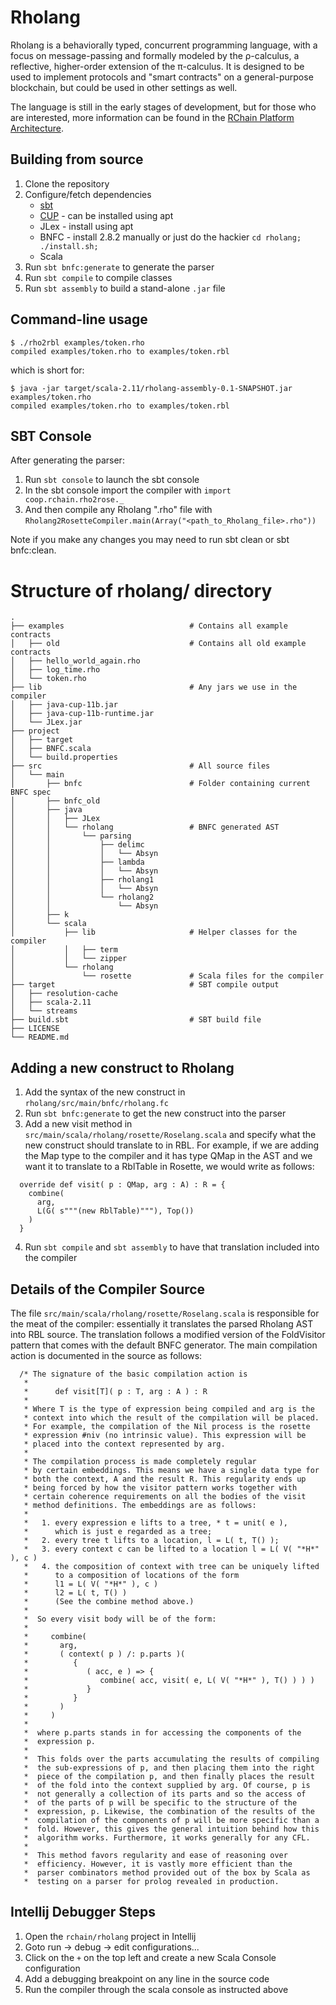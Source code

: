 # Rholang

Rholang is a behaviorally typed, concurrent programming language, with a focus on message-passing and formally modeled by the ρ-calculus, a reflective, higher-order extension of the π-calculus. It is designed to be used to implement protocols and "smart contracts" on a general-purpose blockchain, but could be used in other settings as well.

The language is still in the early stages of development, but for those who are interested, more information can be found in the [RChain Platform Architecture](http://rchain-architecture.readthedocs.io/en/latest/).

## Building from source

1. Clone the repository
2. Configure/fetch dependencies
    * [sbt](http://www.scala-sbt.org/0.13/docs/Installing-sbt-on-Linux.html)
    * [CUP](http://www2.cs.tum.edu/projects/cup/install.php) - can be installed using apt
    * JLex - install using apt
    * BNFC - install 2.8.2 manually or just do the hackier `cd rholang; ./install.sh;`
    * Scala
4. Run `sbt bnfc:generate` to generate the parser
5. Run `sbt compile` to compile classes
6. Run `sbt assembly` to build a stand-alone `.jar` file

## Command-line usage

```
$ ./rho2rbl examples/token.rho
compiled examples/token.rho to examples/token.rbl
```
which is short for:
```
$ java -jar target/scala-2.11/rholang-assembly-0.1-SNAPSHOT.jar examples/token.rho 
compiled examples/token.rho to examples/token.rbl
```

## SBT Console
After generating the parser:
1. Run `sbt console` to launch the sbt console
2. In the sbt console import the compiler with `import coop.rchain.rho2rose._`
3. And then compile any Rholang ".rho" file with `Rholang2RosetteCompiler.main(Array("<path_to_Rholang_file>.rho"))`

Note if you make any changes you may need to run sbt clean or sbt bnfc:clean.

# Structure of rholang/ directory
```
.
├── examples                            # Contains all example contracts
│   ├── old                             # Contains all old example contracts
│   ├── hello_world_again.rho
│   ├── log_time.rho
│   └── token.rho
├── lib                                 # Any jars we use in the compiler
│   ├── java-cup-11b.jar
│   ├── java-cup-11b-runtime.jar
│   └── JLex.jar
├── project                             
│   ├── target
│   ├── BNFC.scala
│   └── build.properties
├── src                                 # All source files
│   └── main
│       ├── bnfc                        # Folder containing current BNFC spec
│       ├── bnfc_old
│       ├── java
│       │   ├── JLex
│       │   └── rholang                 # BNFC generated AST
│       │       └── parsing
│       │           ├── delimc
│       │           │   └── Absyn
│       │           ├── lambda
│       │           │   └── Absyn
│       │           ├── rholang1
│       │           │   └── Absyn
│       │           └── rholang2
│       │               └── Absyn
│       ├── k
│       └── scala
│           ├── lib                     # Helper classes for the compiler
│           │   ├── term
│           │   └── zipper
│           └── rholang
│               └── rosette             # Scala files for the compiler
├── target                              # SBT compile output
│   ├── resolution-cache
│   ├── scala-2.11
│   └── streams
├── build.sbt                           # SBT build file
├── LICENSE
└── README.md
```

## Adding a new construct to Rholang
1. Add the syntax of the new construct in `rholang/src/main/bnfc/rholang.fc`
2. Run `sbt bnfc:generate` to get the new construct into the parser
3. Add a new visit method in `src/main/scala/rholang/rosette/Roselang.scala` and specify what the new construct should translate to in RBL. For example, if we are adding the Map type to the compiler and it has type QMap in the AST and we want it to translate to a RblTable in Rosette, we would write as follows:
```
  override def visit( p : QMap, arg : A) : R = {
    combine(
      arg,
      L(G( s"""(new RblTable)"""), Top())
    )
  }
```
4. Run `sbt compile` and `sbt assembly` to have that translation included into the compiler

## Details of the Compiler Source
The file `src/main/scala/rholang/rosette/Roselang.scala` is responsible for the meat of the compiler: essentially it translates the parsed Rholang AST into RBL source. The translation follows a modified version of the FoldVisitor pattern that comes with the default BNFC generator. The main compilation action is documented in the source as follows:
```
  /* The signature of the basic compilation action is 
   * 
   *      def visit[T]( p : T, arg : A ) : R
   * 
   * Where T is the type of expression being compiled and arg is the
   * context into which the result of the compilation will be placed.
   * For example, the compilation of the Nil process is the rosette
   * expression #niv (no intrinsic value). This expression will be
   * placed into the context represented by arg.
   * 
   * The compilation process is made completely regular
   * by certain embeddings. This means we have a single data type for
   * both the context, A and the result R. This regularity ends up
   * being forced by how the visitor pattern works together with
   * certain coherence requirements on all the bodies of the visit
   * method definitions. The embeddings are as follows: 
   * 
   *   1. every expression e lifts to a tree, * t = unit( e ),
   *      which is just e regarded as a tree; 
   *   2. every tree t lifts to a location, l = L( t, T() );
   *   3. every context c can be lifted to a location l = L( V( "*H*" ), c )
   *   4. the composition of context with tree can be uniquely lifted
   *      to a composition of locations of the form
   *      l1 = L( V( "*H*" ), c )
   *      l2 = L( t, T() )
   *      (See the combine method above.)
   * 
   *  So every visit body will be of the form:
   * 
   *     combine( 
   *       arg,
   *       ( context( p ) /: p.parts )( 
   *          { 
   *             ( acc, e ) => {
   *                combine( acc, visit( e, L( V( "*H*" ), T() ) ) ) 
   *             }
   *          }
   *       )
   *     )
   * 
   *  where p.parts stands in for accessing the components of the
   *  expression p. 
   * 
   *  This folds over the parts accumulating the results of compiling
   *  the sub-expressions of p, and then placing them into the right
   *  piece of the compilation p, and then finally places the result
   *  of the fold into the context supplied by arg. Of course, p is
   *  not generally a collection of its parts and so the access of
   *  of the parts of p will be specific to the structure of the
   *  expression, p. Likewise, the combination of the results of the
   *  compilation of the components of p will be more specific than a
   *  fold. However, this gives the general intuition behind how this
   *  algorithm works. Furthermore, it works generally for any CFL.
   * 
   *  This method favors regularity and ease of reasoning over
   *  efficiency. However, it is vastly more efficient than the
   *  parser combinators method provided out of the box by Scala as
   *  testing on a parser for prolog revealed in production.
```

## Intellij Debugger Steps
1. Open the `rchain/rholang` project in Intellij
2. Goto run -> debug -> edit configurations...
3. Click on the `+` on the top left and create a new Scala Console configuration
4. Add a debugging breakpoint on any line in the source code
5. Run the compiler through the scala console as instructed above
